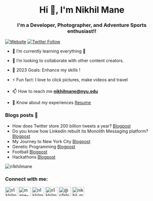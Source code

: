 



<!--### Hi there, I'm Nikhil 👋

[![Website](https://img.shields.io/website?label=nikhilmane.com&style=for-the-badge&url=https%3A%2F%2Fnikhilmane.com)](https://nikhilmane.com)
[![Twitter Follow](https://img.shields.io/twitter/follow/n1khilmane?color=1DA1F2&logo=twitter&style=for-the-badge)](https://twitter.com/n1khilmane)

## I'm a Developer, Photographer, Videographer and Adventure Sports enthusiast!!

- 🔭 I just launched my website: [Portfolio][website]!
- 🌱 I’m currently learning everything 🤣
- 👯 I’m looking to collaborate with other content creators
- 🥅 2021 Goals: Contribute more to Open Source projects
- ⚡ Fun fact: I love to click pictures and play guitar.



### Connect with me:

[<img align="left" alt="nikhilmane.com" width="22px" src="https://raw.githubusercontent.com/iconic/open-iconic/master/svg/globe.svg" />][website]
[<img align="left" alt="codeSTACKr | YouTube" width="22px" src="https://cdn.jsdelivr.net/npm/simple-icons@v3/icons/youtube.svg" />][youtube]
[<img align="left" alt="codeSTACKr | Twitter" width="22px" src="https://cdn.jsdelivr.net/npm/simple-icons@v3/icons/twitter.svg" />][twitter]
[<img align="left" alt="codeSTACKr | LinkedIn" width="22px" src="https://cdn.jsdelivr.net/npm/simple-icons@v3/icons/linkedin.svg" />][linkedin]
[<img align="left" alt="codeSTACKr | Instagram" width="22px" src="https://cdn.jsdelivr.net/npm/simple-icons@v3/icons/instagram.svg" />][instagram]

<br />

### Languages and Tools:

<img align="left" alt="Visual Studio Code" width="26px" src="https://raw.githubusercontent.com/github/explore/80688e429a7d4ef2fca1e82350fe8e3517d3494d/topics/visual-studio-code/visual-studio-code.png" />
<img align="left" alt="HTML5" width="26px" src="https://raw.githubusercontent.com/github/explore/80688e429a7d4ef2fca1e82350fe8e3517d3494d/topics/html/html.png" />
<img align="left" alt="CSS3" width="26px" src="https://raw.githubusercontent.com/github/explore/80688e429a7d4ef2fca1e82350fe8e3517d3494d/topics/css/css.png" />
<img align="left" alt="Sass" width="26px" src="https://raw.githubusercontent.com/github/explore/80688e429a7d4ef2fca1e82350fe8e3517d3494d/topics/sass/sass.png" />
<img align="left" alt="JavaScript" width="26px" src="https://raw.githubusercontent.com/github/explore/80688e429a7d4ef2fca1e82350fe8e3517d3494d/topics/javascript/javascript.png" />
<img align="left" alt="React" width="26px" src="https://raw.githubusercontent.com/github/explore/80688e429a7d4ef2fca1e82350fe8e3517d3494d/topics/react/react.png" />
<img align="left" alt="Gatsby" width="26px" src="https://raw.githubusercontent.com/github/explore/e94815998e4e0713912fed477a1f346ec04c3da2/topics/gatsby/gatsby.png" />
<img align="left" alt="GraphQL" width="26px" src="https://raw.githubusercontent.com/github/explore/80688e429a7d4ef2fca1e82350fe8e3517d3494d/topics/graphql/graphql.png" />
<img align="left" alt="Node.js" width="26px" src="https://raw.githubusercontent.com/github/explore/80688e429a7d4ef2fca1e82350fe8e3517d3494d/topics/nodejs/nodejs.png" />
<img align="left" alt="Deno" width="26px" src="https://raw.githubusercontent.com/github/explore/361e2821e2dea67711cde99c9c40ed357061cf27/topics/deno/deno.png" />
<img align="left" alt="SQL" width="26px" src="https://raw.githubusercontent.com/github/explore/80688e429a7d4ef2fca1e82350fe8e3517d3494d/topics/sql/sql.png" />
<img align="left" alt="MySQL" width="26px" src="https://raw.githubusercontent.com/github/explore/80688e429a7d4ef2fca1e82350fe8e3517d3494d/topics/mysql/mysql.png" />
<img align="left" alt="MongoDB" width="26px" src="https://raw.githubusercontent.com/github/explore/80688e429a7d4ef2fca1e82350fe8e3517d3494d/topics/mongodb/mongodb.png" />
<img align="left" alt="Git" width="26px" src="https://raw.githubusercontent.com/github/explore/80688e429a7d4ef2fca1e82350fe8e3517d3494d/topics/git/git.png" />
<img align="left" alt="GitHub" width="26px" src="https://raw.githubusercontent.com/github/explore/78df643247d429f6cc873026c0622819ad797942/topics/github/github.png" />
<img align="left" alt="Terminal" width="26px" src="https://raw.githubusercontent.com/github/explore/80688e429a7d4ef2fca1e82350fe8e3517d3494d/topics/terminal/terminal.png" />

<br />
<br />

---

<!--### 📺 Latest YouTube Videos

<!-- YOUTUBE:START 
- [7 HOUR React Course, Quantum Computing, and Top CSS Frameworks 🤯 // STACKr News Weekly - Issue 2](https://www.youtube.com/watch?v=z8RAL5f-SF0)
- [Top VS Code Updates | v1.58 Released!! | Tips & Tricks 2021 (Visual Studio Code)](https://www.youtube.com/watch?v=lWC3bSuADRw)
- [AI Copilots, Dinosaurs, and AWS 🤯 // STACKr News Weekly - Issue 1](https://www.youtube.com/watch?v=7kmb7-tFuXM)
- [First Look at GitHub Copilot in VS Code | Just Another AI Programming Tool?](https://www.youtube.com/watch?v=calK4DpJV8A)
- [The Secret Blog Writing Formula That Actually Works](https://www.youtube.com/watch?v=-7ztydZcSgY)
<!-- YOUTUBE:END -->

<!--➡️ [more videos...](https://youtube.com/codestackr)

---

### 📕 Latest Blog Posts

<!-- BLOG-POST-LIST:START
- [How To Pass Application Tracking Systems (ATS) & Get Interviews - Resume Tips for Software Developer](https://dev.to/codestackr/how-to-pass-application-tracking-systems-ats-get-interviews-resume-tips-for-software-developer-4bmo)
- [Microinteractions: Password Validation Animation](https://dev.to/codestackr/microinteractions-password-validation-animation-5629)
- [Notion + YouTube - A Powerful Combination for Productivity](https://dev.to/codestackr/notion-youtube-a-powerful-combination-for-productivity-1def)
- [Regular Expressions (RegEx) Crash Course](https://dev.to/codestackr/regular-expressions-regex-crash-course-248n)
- [Emmet Part 2 - Advanced](https://dev.to/codestackr/emmet-part-2-advanced-4c65)
<!-- BLOG-POST-LIST:END 

➡️ [more blog posts...](https://codestackr.com)

-->

<!--<details>
  <summary>:zap: Recent GitHub Activity</summary>
  
<!--START_SECTION:activity
1. 🗣 Commented on [#1](https://github.com/codeSTACKr/portfolio-sass/issues/1) in [codeSTACKr/portfolio-sass](https://github.com/codeSTACKr/portfolio-sass)
2. 🎉 Merged PR [#1](https://github.com/codeSTACKr/portfolio-sass/pull/1) in [codeSTACKr/portfolio-sass](https://github.com/codeSTACKr/portfolio-sass)
3. 🗣 Commented on [#10](https://github.com/codeSTACKr/codestackr-vscode-theme/issues/10) in [codeSTACKr/codestackr-vscode-theme](https://github.com/codeSTACKr/codestackr-vscode-theme)
4. 🗣 Commented on [#11](https://github.com/codeSTACKr/codestackr-vscode-theme/issues/11) in [codeSTACKr/codestackr-vscode-theme](https://github.com/codeSTACKr/codestackr-vscode-theme)
5. ❌ Closed PR [#1](https://github.com/codeSTACKr/spotify-now-playing/pull/1) in [codeSTACKr/spotify-now-playing](https://github.com/codeSTACKr/spotify-now-playing)
END_SECTION:activity-->

<!--</details>

<details>
  <summary>:zap: GitHub Stats</summary>

  <img align="left" alt="codeSTACKr's GitHub Stats" src="https://github-readme-stats.codestackr.vercel.app/api?username=codeSTACKr&show_icons=true&hide_border=true" />

</details>

[website]: https://nikhilmane.com
[course]: http://vsCodeHero.com
[twitter]: https://twitter.com/n1khilmane
[youtube]: https://youtube.com/codeSTACKr
[instagram]: https://instagram.com/n1khilmane
[linkedin]: https://linkedin.com/in/mane-nikhil -->

<h1 align="center">Hi 👋, I'm Nikhil Mane</h1>
<h3 align="center">I'm a Developer, Photographer, and Adventure Sports enthusiast!!</h3>

<!--<p align="left"> <img src="https://komarev.com/ghpvc/?username=n1khilmane&label=Profile%20views&color=0e75b6&style=flat" alt="n1khilmane" /> </p>

<p align="left"> <a href="https://github.com/ryo-ma/github-profile-trophy"><img src="https://github-profile-trophy.vercel.app/?username=n1khilmane" alt="n1khilmane" /></a> </p>

<p align="left"> <a href="https://twitter.com/n1khilmane" target="blank"><img src="https://img.shields.io/twitter/follow/n1khilmane?logo=twitter&style=for-the-badge" alt="n1khilmane" /></a> </p>-->

[![Website](https://img.shields.io/website?label=nikhilmane.com&style=for-the-badge&url=https%3A%2F%2Fnikhilmane.com)](https://nikhilmane.com)
[![Twitter Follow](https://img.shields.io/twitter/follow/n1khilmane?color=1DA1F2&logo=twitter&style=for-the-badge)](https://twitter.com/n1khilmane)

<!--- 🔭 I just launched my website: [Portfolio][website]!-->

- 🌱 I’m currently learning everything 🤣

- 👯 I’m looking to collaborate with other content creators.

- 🥅 2023 Goals: Enhance my skills !

- ⚡ Fun fact: I love to click pictures, make videos and travel

- 📫 How to reach me **nikhilmane@nyu.edu**

- 📄 Know about my experiences [Resume](https://drive.google.com/file/d/1Fx6PyVOn4Vmt6jEB8xtabt16aaltU9OI/view?usp=sharing)

### Blogs posts 📄 
<!-- BLOG-POST-LIST:START -->
- How does Twitter store 200 billion tweets a year? [Blogpost](https://nikhil-mane.hashnode.dev/how-does-twitter-store-200-billion-tweets-a-year)
- Do you know how Linkedin rebuilt its Monolith Messaging platform? [Blogpost](https://nikhil-mane.hashnode.dev/do-you-know-how-linkedin-rebuilt-its-monolith-messaging-platform)
- My Journey to New York City [Blogpost](https://medium.com/@n1khilmane/my-journey-to-the-new-york-city-60c918f159e4)
- Genetic Programming [Blogpost](https://medium.com/@n1khilmane/genetic-programming-c65362433a68)
- Football [Blogpost](https://medium.com/@n1khilmane/my-football-journey-3fa77956df18)
- Hackathons [Blogpost](https://medium.com/@n1khilmane/hackathons-547539b5f4dd)
<!-- BLOG-POST-LIST:END -->

<p><img align="center" src="https://github-readme-streak-stats.herokuapp.com/?user=n1khilmane&theme=black-ice&hide_border=true&stroke=0000&background=060A0CD0" alt="n1khilmane" /></p>

<h3 align="left">Connect with me:</h3>
<p align="left">
<!--<a href="https://dev.to/nikhilmane" target="blank"><img align="center" src="https://cdn.jsdelivr.net/npm/simple-icons@3.0.1/icons/dev-dot-to.svg" alt="nikhilmane" height="30" width="40" /></a>-->
<a href="https://twitter.com/n1khilmane" target="blank"><img align="center" src="https://raw.githubusercontent.com/rahuldkjain/github-profile-readme-generator/master/src/images/icons/Social/twitter.svg" alt="n1khilmane" height="30" width="40" /></a>
<a href="https://linkedin.com/in/mane-nikhil" target="blank"><img align="center" src="https://raw.githubusercontent.com/rahuldkjain/github-profile-readme-generator/master/src/images/icons/Social/linked-in-alt.svg" alt="mane-nikhil" height="30" width="40" /></a>
<a href="https://fb.com/n1khilmane" target="blank"><img align="center" src="https://raw.githubusercontent.com/rahuldkjain/github-profile-readme-generator/master/src/images/icons/Social/facebook.svg" alt="n1khilmane" height="30" width="40" /></a>
<a href="https://instagram.com/n1khilmane" target="blank"><img align="center" src="https://raw.githubusercontent.com/rahuldkjain/github-profile-readme-generator/master/src/images/icons/Social/instagram.svg" alt="n1khilmane" height="30" width="40" /></a>
<a href="https://medium.com/@n1khilmane" target="blank"><img align="center" src="https://raw.githubusercontent.com/rahuldkjain/github-profile-readme-generator/master/src/images/icons/Social/medium.svg" alt="@n1khilmane" height="30" width="40" /></a>
<a href="https://www.leetcode.com/nikhil_mane" target="blank"><img align="center" src="https://raw.githubusercontent.com/rahuldkjain/github-profile-readme-generator/master/src/images/icons/Social/leet-code.svg" alt="nikhil_mane" height="30" width="40" /></a>
<!--<a href="https://auth.geeksforgeeks.org/user/stillirise" target="blank"><img align="center" src="https://raw.githubusercontent.com/rahuldkjain/github-profile-readme-generator/master/src/images/icons/Social/geeks-for-geeks.svg" alt="stillirise" height="30" width="40" /></a>-->
</p>



<!--<p><img align="left" src="https://github-readme-stats.vercel.app/api/top-langs?username=n1khilmane&show_icons=true&locale=en&layout=compact" alt="n1khilmane" /></p>-->

<!--<p>&nbsp;<img align="center" src="https://github-readme-stats.vercel.app/api?username=n1khilmane&show_icons=true&locale=en" alt="n1khilmane" /></p>-->





[website]: https://nikhilmane.com
[course]: http://vsCodeHero.com
[twitter]: https://twitter.com/n1khilmane
[youtube]: https://youtube.com/codeSTACKr
[instagram]: https://instagram.com/n1khilmane
[linkedin]: https://linkedin.com/in/mane-nikhil 



